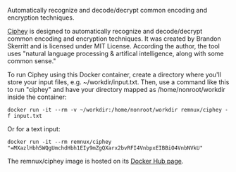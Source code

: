 Automatically recognize and decode/decrypt common encoding and encryption techniques.

[Ciphey](https://github.com/Ciphey/Ciphey) is designed to automatically recognize and decode/decrypt common encoding and encryption techniques. It was created by Brandon Skerritt and is licensed under MIT License. According the author, the tool uses "natural language processing & artifical intelligence, along with some common sense."

To run Ciphey using this Docker container, create a directory where you'll store your input files, e.g. ~/workdir/input.txt. Then, use a command like this to run "ciphey" and have your directory mapped as /home/nonroot/workdir inside the container:

```
docker run -it --rm -v ~/workdir:/home/nonroot/workdir remnux/ciphey -f input.txt 
```

Or for a text input:

```
docker run -it --rm remnux/ciphey "=MXazlHbh5WQgUmchdHbh1EIy9mZgQXarx2bvRFI4VnbpxEIBBiO4VnbNVkU"
```

The remnux/ciphey image is hosted on its [Docker Hub page](https://hub.docker.com/repository/docker/remnux/ciphey).
